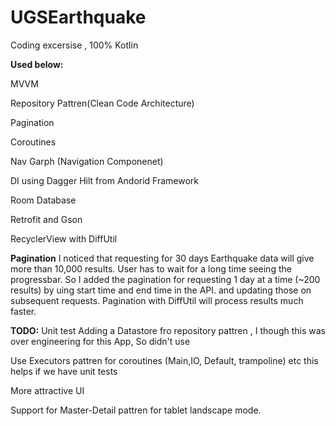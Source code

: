# UGSEarthquake
Coding excersise , 100% Kotlin

**Used below:**

MVVM

Repository Pattren(Clean Code Architecture)

Pagination

Coroutines

Nav Garph (Navigation Componenet)

DI using Dagger Hilt from Andorid Framework

Room Database

Retrofit and Gson

RecyclerView with DiffUtil

**Pagination**
I noticed that requesting for 30 days Earthquake data will give more than 10,000 results. User has to wait for a long time seeing the progressbar. 
So I added the pagination for requesting 1 day at a time (~200 results) by uing start time and end time in the API. and updating those on subsequent requests.
Pagination with DiffUtil will process results much faster. 


**TODO:**
Unit test
Adding a Datastore fro repository pattren , I though this was over engineering for this App, So didn't use

Use Executors pattren for coroutines (Main,IO, Default, trampoline) etc this helps if we have unit tests

More attractive UI

Support for Master-Detail pattren for tablet landscape mode.
